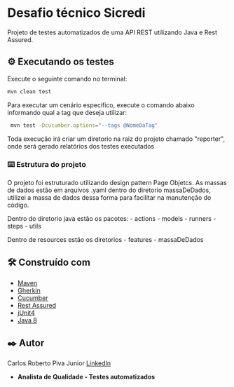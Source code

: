 # Desafio técnico Sicredi

Projeto de testes automatizados de uma API REST utilizando Java e Rest Assured.

## ⚙️ Executando os testes

Execute o seguinte comando no terminal:
```sh
mvn clean test
```
Para executar um cenário específico, execute o comando abaixo informando qual a tag que deseja utilizar:
```sh
 mvn test -Dcucumber.options="--tags @NomeDaTag"
```
Toda execução irá criar um diretorio na raiz do projeto chamado "reporter", onde será gerado relatórios dos testes executados

### ⌨️ Estrutura do projeto
O projeto foi estruturado utilizando design pattern Page Objetcs.
As massas de dados estão em arquivos .yaml dentro do diretorio massaDeDados, utilizei a massa de dados dessa forma para facilitar na manutenção do código.

Dentro do diretorio java estão os pacotes:
    - actions
    - models
    - runners
    - steps
    - utils
    
Dentro de resources estão os diretorios
    - features
    - massaDeDados

## 🛠️ Construído com

* [Maven](https://maven.apache.org/)
* [Gherkin](https://cucumber.io/docs/gherkin/)
* [Cucumber](https://cucumber.io/)
* [Rest Assured](https://rest-assured.io/)
* [jUnit4](https://junit.org/junit4/) 
* [Java 8](https://www.java.com/pt-BR/download/help/java8_pt-br.html)


## ✒️ Autor

   Carlos Roberto Piva Junior  [ LinkedIn](www.linkedin.com/in/carlos-piva)

* **Analista de Qualidade - Testes automatizados**